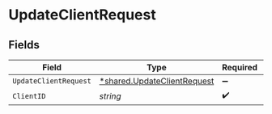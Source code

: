 # UpdateClientRequest


## Fields

| Field                                                                     | Type                                                                      | Required                                                                  | Description                                                               |
| ------------------------------------------------------------------------- | ------------------------------------------------------------------------- | ------------------------------------------------------------------------- | ------------------------------------------------------------------------- |
| `UpdateClientRequest`                                                     | [*shared.UpdateClientRequest](../../models/shared/updateclientrequest.md) | :heavy_minus_sign:                                                        | N/A                                                                       |
| `ClientID`                                                                | *string*                                                                  | :heavy_check_mark:                                                        | Client ID                                                                 |
